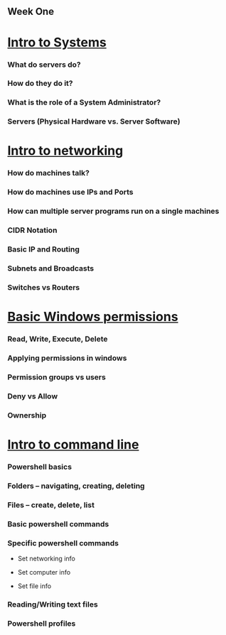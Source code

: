 ## Week One ##

# [Intro to Systems](intro_to_systems.md)

### What do servers do? ###

### How do they do it?

### What is the role of a System Administrator?

### Servers (Physical Hardware vs. Server Software)


# [Intro to networking](intro_to_networking.md)

### How do machines talk?

### How do machines use IPs and Ports

### How can multiple server programs run on a single machines

### CIDR Notation

### Basic IP and Routing

### Subnets and Broadcasts

### Switches vs Routers


# [Basic Windows permissions](basic_permissions.md)

###	Read, Write, Execute, Delete

###	Applying permissions in windows

###	Permission groups vs users

###	Deny vs Allow

###	Ownership


# [Intro to command line](intro_to_commanline.md)

###	Powershell basics

###	Folders – navigating, creating, deleting

###	Files – create, delete, list

###	Basic powershell commands

###	Specific powershell commands

 * 	Set networking info

 * 	Set computer info

 *	Set file info

###	Reading/Writing text files

###	Powershell profiles
